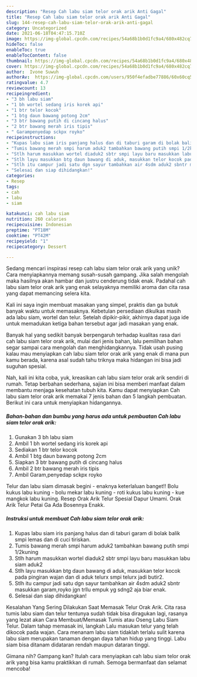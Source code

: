 ```yaml
---
description: "Resep Cah labu siam telor orak arik Anti Gagal"
title: "Resep Cah labu siam telor orak arik Anti Gagal"
slug: 144-resep-cah-labu-siam-telor-orak-arik-anti-gagal
category: Uncategorized
date: 2021-06-18T04:47:15.710Z
image: https://img-global.cpcdn.com/recipes/54a68b1b0d1fc9a4/680x482cq70/cah-labu-siam-telor-orak-arik-foto-resep-utama.jpg
hideToc: false
enableToc: true
enableTocContent: false
thumbnail: https://img-global.cpcdn.com/recipes/54a68b1b0d1fc9a4/680x482cq70/cah-labu-siam-telor-orak-arik-foto-resep-utama.jpg
cover: https://img-global.cpcdn.com/recipes/54a68b1b0d1fc9a4/680x482cq70/cah-labu-siam-telor-orak-arik-foto-resep-utama.jpg
author:  Ivone Suwuh
authorAv:  https://img-global.cpcdn.com/users/950f4efadbe77886/60x60cq50/avatar.jpg
ratingvalue: 4.7
reviewcount: 13
recipeingredient:
- "3 bh labu siam"
- "1 bh wortel sedang iris korek api"
- "1 btr telor kocok"
- "1 btg daun bawang potong 2cm"
- "3 btr bawang putih di cincang halus"
- "2 btr bawang merah iris tipis"
- " Garampenyedap sckpx royko"
recipeinstructions:
- "Kupas labu siam iris panjang halus dan di taburi garam di bolak balik smpi lemas dan di cuci tiriskan."
- "Tumis bawang merah smpi harum aduk2 tambahkan bawang putih smpi 1/2kuning"
- "Stlh harum masukkan wortel diaduk2 sbtr smpi layu baru masukkan labu siam aduk2"
- "Stlh layu masukkan btg daun bawang di aduk, masukkan telor kocok pada pingiran wajan dan di aduk telurx smpi telurx jadi butir2."
- "Stlh itu campur jadi satu dgn sayur tambahkan air 4sdm aduk2 sbntr masukkan garam,royko jgn trllu empuk yg sdng2 aja biar enak."
- "Selesai dan siap dihidangkan!"
categories:
- Resep
tags:
- cah
- labu
- siam

katakunci: cah labu siam 
nutrition: 260 calories
recipecuisine: Indonesian
preptime: "PT18M"
cooktime: "PT42M"
recipeyield: "1"
recipecategory: Dessert

---
```



Sedang mencari inspirasi resep cah labu siam telor orak arik yang unik? Cara menyiapkannya memang susah-susah gampang. Jika salah mengolah maka hasilnya akan hambar dan justru cenderung tidak enak. Padahal cah labu siam telor orak arik yang enak selayaknya memiliki aroma dan cita rasa yang dapat memancing selera kita.


Kali ini saya ingin membuat masakan yang simpel, praktis dan ga butuk banyak waktu untuk memasaknya. Kebetulan persediaan dikulkas masih ada labu siam, wortel dan telur. Setelah dipikir-pikir, akhirnya dapat juga ide untuk memadukan ketiga bahan tersebut agar jadi masakan yang enak.

Banyak hal yang sedikit banyak berpengaruh terhadap kualitas rasa dari cah labu siam telor orak arik, mulai dari jenis bahan, lalu pemilihan bahan segar sampai cara mengolah dan menghidangkannya. Tidak usah pusing kalau mau menyiapkan cah labu siam telor orak arik yang enak di mana pun kamu berada, karena asal sudah tahu triknya maka hidangan ini bisa jadi suguhan spesial.


Nah, kali ini kita coba, yuk, kreasikan cah labu siam telor orak arik sendiri di rumah. Tetap berbahan sederhana, sajian ini bisa memberi manfaat dalam membantu menjaga kesehatan tubuh kita. Kamu dapat menyiapkan Cah labu siam telor orak arik memakai 7 jenis bahan dan 5 langkah pembuatan. Berikut ini cara untuk menyiapkan hidangannya.

<!--inarticleads1-->

##### Bahan-bahan dan bumbu yang harus ada untuk pembuatan Cah labu siam telor orak arik:

1. Gunakan 3 bh labu siam
1. Ambil 1 bh wortel sedang iris korek api
1. Sediakan 1 btr telor kocok
1. Ambil 1 btg daun bawang potong 2cm
1. Siapkan 3 btr bawang putih di cincang halus
1. Ambil 2 btr bawang merah iris tipis
1. Ambil  Garam,penyedap sckpx royko


Telur dan labu siam dimasak begini - enaknya keterlaluan banget!! Bolu kukus labu kuning - bolu mekar labu kuning - roti kukus labu kuning - kue mangkok labu kuning. Resep Orak Arik Telur Spesial Dapur Umami. Orak Arik Telur Petai Ga Ada Bosennya Enakk. 

<!--inarticleads2-->

##### Instruksi untuk membuat Cah labu siam telor orak arik:

1. Kupas labu siam iris panjang halus dan di taburi garam di bolak balik smpi lemas dan di cuci tiriskan.
1. Tumis bawang merah smpi harum aduk2 tambahkan bawang putih smpi 1/2kuning
1. Stlh harum masukkan wortel diaduk2 sbtr smpi layu baru masukkan labu siam aduk2
1. Stlh layu masukkan btg daun bawang di aduk, masukkan telor kocok pada pingiran wajan dan di aduk telurx smpi telurx jadi butir2.
1. Stlh itu campur jadi satu dgn sayur tambahkan air 4sdm aduk2 sbntr masukkan garam,royko jgn trllu empuk yg sdng2 aja biar enak.
1. Selesai dan siap dihidangkan!

Kesalahan Yang Sering Dilakukan Saat Memasak Telur Orak Arik. Cita rasa tumis labu siam dan telur tentunya sudah tidak bisa diragukan lagi, rasanya yang lezat akan Cara Membuat/Memasak Tumis atau Oseng Labu Siam Telur. Dalam tahap memasak ini, langkah Lalu masukan telur yang telah dikocok pada wajan. Cara menanam labu siam tidaklah terlalu sulit karena labu siam merupakan tanaman dengan daya tahan hidup yang tinggi. Labu siam bisa ditanam didataran rendah maupun dataran tinggi. 

Gimana nih? Gampang kan? Itulah cara menyiapkan cah labu siam telor orak arik yang bisa kamu praktikkan di rumah. Semoga bermanfaat dan selamat mencoba!
